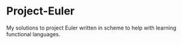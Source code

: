 # Project-Euler
My solutions to project Euler written in scheme to help with learning functional languages. 
